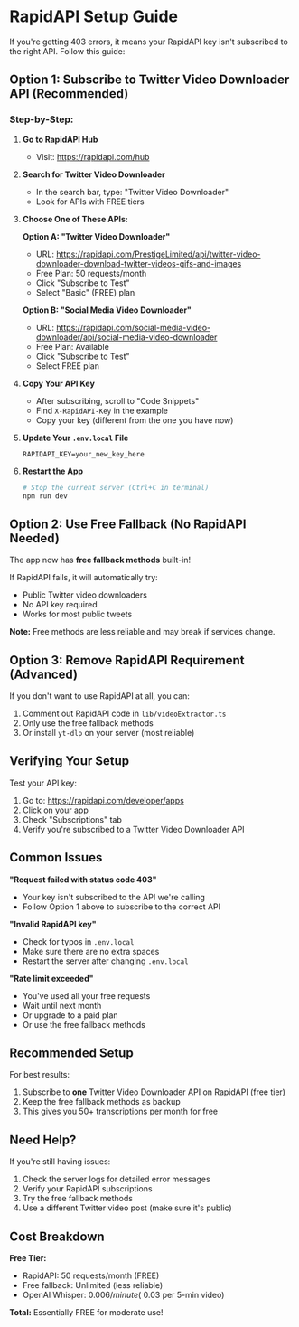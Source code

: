 # RapidAPI Setup Guide

If you're getting 403 errors, it means your RapidAPI key isn't subscribed to the right API. Follow this guide:

## Option 1: Subscribe to Twitter Video Downloader API (Recommended)

### Step-by-Step:

1. **Go to RapidAPI Hub**
   - Visit: https://rapidapi.com/hub

2. **Search for Twitter Video Downloader**
   - In the search bar, type: "Twitter Video Downloader"
   - Look for APIs with FREE tiers

3. **Choose One of These APIs:**

   **Option A: "Twitter Video Downloader"**
   - URL: https://rapidapi.com/PrestigeLimited/api/twitter-video-downloader-download-twitter-videos-gifs-and-images
   - Free Plan: 50 requests/month
   - Click "Subscribe to Test"
   - Select "Basic" (FREE) plan

   **Option B: "Social Media Video Downloader"**
   - URL: https://rapidapi.com/social-media-video-downloader/api/social-media-video-downloader
   - Free Plan: Available
   - Click "Subscribe to Test"
   - Select FREE plan

4. **Copy Your API Key**
   - After subscribing, scroll to "Code Snippets"
   - Find `X-RapidAPI-Key` in the example
   - Copy your key (different from the one you have now)

5. **Update Your `.env.local` File**
   ```env
   RAPIDAPI_KEY=your_new_key_here
   ```

6. **Restart the App**
   ```bash
   # Stop the current server (Ctrl+C in terminal)
   npm run dev
   ```

## Option 2: Use Free Fallback (No RapidAPI Needed)

The app now has **free fallback methods** built-in!

If RapidAPI fails, it will automatically try:
- Public Twitter video downloaders
- No API key required
- Works for most public tweets

**Note:** Free methods are less reliable and may break if services change.

## Option 3: Remove RapidAPI Requirement (Advanced)

If you don't want to use RapidAPI at all, you can:

1. Comment out RapidAPI code in `lib/videoExtractor.ts`
2. Only use the free fallback methods
3. Or install `yt-dlp` on your server (most reliable)

## Verifying Your Setup

Test your API key:

1. Go to: https://rapidapi.com/developer/apps
2. Click on your app
3. Check "Subscriptions" tab
4. Verify you're subscribed to a Twitter Video Downloader API

## Common Issues

**"Request failed with status code 403"**
- Your key isn't subscribed to the API we're calling
- Follow Option 1 above to subscribe to the correct API

**"Invalid RapidAPI key"**
- Check for typos in `.env.local`
- Make sure there are no extra spaces
- Restart the server after changing `.env.local`

**"Rate limit exceeded"**
- You've used all your free requests
- Wait until next month
- Or upgrade to a paid plan
- Or use the free fallback methods

## Recommended Setup

For best results:
1. Subscribe to **one** Twitter Video Downloader API on RapidAPI (free tier)
2. Keep the free fallback methods as backup
3. This gives you 50+ transcriptions per month for free

## Need Help?

If you're still having issues:
1. Check the server logs for detailed error messages
2. Verify your RapidAPI subscriptions
3. Try the free fallback methods
4. Use a different Twitter video post (make sure it's public)

## Cost Breakdown

**Free Tier:**
- RapidAPI: 50 requests/month (FREE)
- Free fallback: Unlimited (less reliable)
- OpenAI Whisper: $0.006/minute (~$0.03 per 5-min video)

**Total:** Essentially FREE for moderate use!
